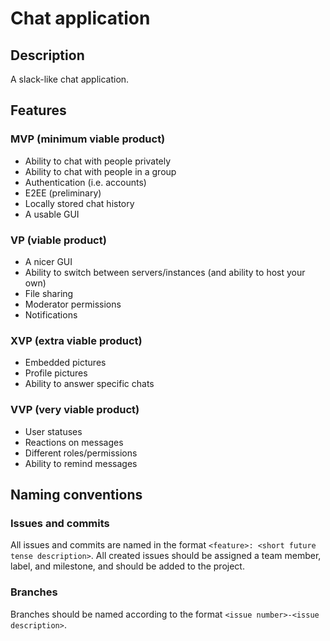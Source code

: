 # Chat application
## Description
A slack-like chat application.

## Features
### MVP (minimum viable product)
- Ability to chat with people privately
- Ability to chat with people in a group
- Authentication (i.e. accounts)
- E2EE (preliminary)
- Locally stored chat history
- A usable GUI

### VP (viable product)
- A nicer GUI
- Ability to switch between servers/instances (and ability to host your own)
- File sharing
- Moderator permissions
- Notifications

### XVP (extra viable product)
- Embedded pictures
- Profile pictures
- Ability to answer specific chats

### VVP (very viable product)
- User statuses
- Reactions on messages
- Different roles/permissions
- Ability to remind messages

## Naming conventions
### Issues and commits
All issues and commits are named in the format `<feature>: <short future tense description>`. All created issues should be assigned a team member, label, and milestone, and should be added to the project.

### Branches
Branches should be named according to the format `<issue number>-<issue description>`.
